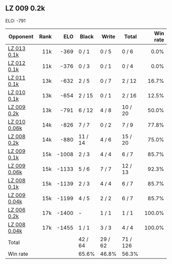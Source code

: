 ## LZ 009 0.2k ##

ELO: -791

Opponent | Rank | ELO | Black | Write | Total | Win rate
---------|-----:|----:|-------|-------|-------|-------:
[LZ 013 0.1k](LZ%20013%200.1k.md) | 11k | -369 | 0 / 1 | 0 / 5 | 0 / 6 | 0.0%
[LZ 012 0.1k](LZ%20012%200.1k.md) | 11k | -376 | 0 / 3 | 0 / 1 | 0 / 4 | 0.0%
[LZ 011 0.1k](LZ%20011%200.1k.md) | 13k | -632 | 2 / 5 | 0 / 7 | 2 / 12 | 16.7%
[LZ 010 0.1k](LZ%20010%200.1k.md) | 13k | -654 | 2 / 15 | 0 / 1 | 2 / 16 | 12.5%
[LZ 009 0.2k](LZ%20009%200.2k.md) | 13k | -791 | 6 / 12 | 4 / 8 | 10 / 20 | 50.0%
[LZ 010 0.06k](LZ%20010%200.06k.md) | 14k | -826 | 7 / 7 | 0 / 2 | 7 / 9 | 77.8%
[LZ 008 0.2k](LZ%20008%200.2k.md) | 14k | -880 | 11 / 14 | 4 / 6 | 15 / 20 | 75.0%
[LZ 009 0.1k](LZ%20009%200.1k.md) | 15k | -1008 | 2 / 3 | 4 / 4 | 6 / 7 | 85.7%
[LZ 009 0.06k](LZ%20009%200.06k.md) | 15k | -1133 | 5 / 6 | 7 / 7 | 12 / 13 | 92.3%
[LZ 008 0.1k](LZ%20008%200.1k.md) | 15k | -1139 | 2 / 3 | 4 / 4 | 6 / 7 | 85.7%
[LZ 009 0.04k](LZ%20009%200.04k.md) | 15k | -1199 | 4 / 5 | 2 / 2 | 6 / 7 | 85.7%
[LZ 006 0.2k](LZ%20006%200.2k.md) | 17k | -1400 | - | 1 / 1 | 1 / 1 | 100.0%
[LZ 008 0.04k](LZ%20008%200.04k.md) | 17k | -1455 | 1 / 1 | 3 / 3 | 4 / 4 | 100.0%
Total | | | 42 / 64 | 29 / 62 | 71 / 126 | 
Win rate| | | 65.6% | 46.8% | 56.3% | 
